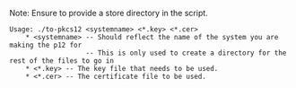 Note:
	Ensure to provide a store directory in the script.
	
	Usage: ./to-pkcs12 <systemname> <*.key> <*.cer>
		* <systemname> -- Should reflect the name of the system you are making the p12 for
					   -- This is only used to create a directory for the rest of the files to go in
		* <*.key> -- The key file that needs to be used.
		* <*.cer> -- The certificate file to be used.